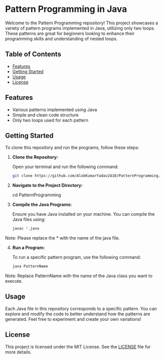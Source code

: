 # Pattern Programming in Java

Welcome to the Pattern Programming repository! This project showcases a variety of pattern programs implemented in Java, utilizing only two loops. These patterns are great for beginners looking to enhance their programming skills and understanding of nested loops.

## Table of Contents

- [Features](#features)
- [Getting Started](#getting-started)
- [Usage](#usage)
- [License](#license)

## Features

- Various patterns implemented using Java
- Simple and clean code structure
- Only two loops used for each pattern

## Getting Started

To clone this repository and run the programs, follow these steps:

1. **Clone the Repository:**

   Open your terminal and run the following command:

   ```bash
   git clone https://github.com/AlokKumarYadav2410/PatternProgramming.git
   
2. **Navigate to the Project Directory:**
   
   cd PatternProgramming
   
3. **Compile the Java Programs:**
   
   Ensure you have Java installed on your machine. You can compile the Java files using:
   ```bash
   javac *.java
  Note: Please replace the * with the name of the java file.
   
4. **Run a Program:**
   
   To run a specific pattern program, use the following command:
   ```bash
   java PatternName
   
  Note: Replace PatternName with the name of the Java class you want to execute.

## Usage
   Each Java file in this repository corresponds to a specific pattern. You can explore and modify the code to better understand how the patterns are generated. Feel free to experiment and create your own variations!
   
## License
This project is licensed under the MIT License. See the [LICENSE]((https://github.com/AlokKumarYadav2410/PatternProgramming/blob/d65d6d911fc3af3168feb18936aace3eb522194f/LICENSE)) file for more details.
